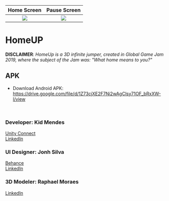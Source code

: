 Home Screen             |  Pause Screen
:-------------------------:|:-------------------------:
![](https://connect-prd-cdn.unity.com/20190424/p/images/9ad77774-e1b0-48d7-8ee0-59174e86fd3b_WhatsApp_Image_2019_01_26_at_20.30.03.jpeg)  |  ![](https://connect-prd-cdn.unity.com/20190424/p/images/9c50d095-d921-4fd9-a04d-7b0bfbb5dea0_WhatsApp_Image_2019_01_26_at_18.22.13.jpeg)

# HomeUP
 
**DISCLAIMER**: *HomeUp is a 3D infinite jumper,  created in Global Game Jam 2019, where the subject of the Jam was: "What home means to you?"*

## APK
* Download Android APK: https://drive.google.com/file/d/1Z73cjXE2F7Ni2wAgClsy71OF_bRxXW-l/view


<br/>
  <div>
    <h3>Developer: Kid Mendes</h3>
    <a href="https://connect.unity.com/u/kid-mendes">Unity Connect</a><br/>
    <a href="https://www.linkedin.com/in/kidmendes/">LinkedIn</a>  
  </div>
  <div>
    <h3>UI Designer: Jonh Silva</h3>
    <a href="https://www.behance.net/JohnMaycon">Behance</a><br/>
    <a href="https://www.linkedin.com/in/jonhsilva/">LinkedIn</a>  
  </div>
  <div>
    <h3>3D Modeler: Raphael Moraes</h3>
    <a href="https://www.linkedin.com/in/raphael-de-moraes-278789128/?originalSubdomain=br">LinkedIn</a>  
  </div>
